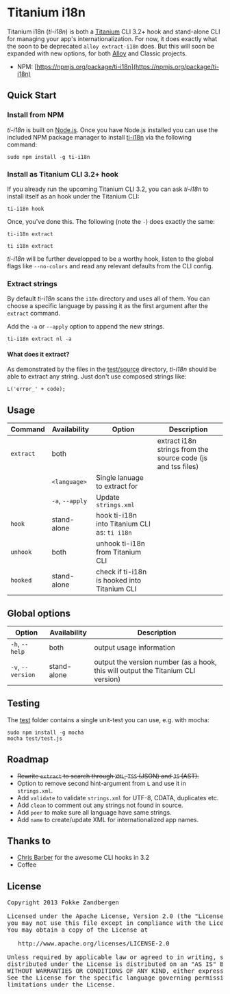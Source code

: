 # Titanium i18n

Titanium i18n (*ti-i18n*) is both a [Titanium](http://docs.appcelerator.com/titanium/latest/#!/guide/Titanium_Command-Line_Interface_Reference) CLI 3.2+ hook and stand-alone CLI for managing your app's internationalization. For now, it does exactly what the soon to be deprecated `alloy extract-i18n` does. But this will soon be expanded with new options, for both [Alloy](http://docs.appcelerator.com/titanium/latest/#!/guide/Alloy_Command-Line_Interface_Reference) and Classic projects.

* NPM: [https://npmjs.org/package/ti-i18n](https://npmjs.org/package/ti-i18n)

## Quick Start

### Install from NPM
*ti-i18n* is built on [Node.js](http://nodejs.org/). Once you have Node.js installed you can use the included NPM package manager to install [ti-i18n](https://npmjs.org/package/ti-i18n) via the following command:

```
sudo npm install -g ti-i18n
```

### Install as Titanium CLI 3.2+ hook
If you already run the upcoming Titanium CLI 3.2, you can ask *ti-i18n* to install itself as an hook under the Titanium CLI:

```
ti-i18n hook
```

Once, you've done this. The following (note the `-`) does exactly the same:

```
ti-i18n extract

ti i18n extract
```

*ti-i18n* will be further developped to be a worthy hook, listen to the global flags like `--no-colors` and read any relevant defaults from the CLI config.

### Extract strings
By default *ti-i18n* scans the `i18n` directory and uses all of them. You can choose a specific language by passing it as the first argument after the `extract` command.

Add the `-a` or `--apply` option to append the new strings.

```
ti-i18n extract nl -a
```

#### What does it extract?
As demonstrated by the files in the [test/source](https://github.com/FokkeZB/ti-i18n/tree/master/test/source) directory, *ti-i18n* should be able to extract any string. Just don't use composed strings like:

```
L('error_' + code);
```

## Usage
Command | Availability | Option | Description
------- | ------------ | ------ | -----------
`extract`|both||extract i18n strings from the source code (js and tss files)
||`<language>`|Single lanuage to extract for
||`-a`, `--apply`|Update `strings.xml`
`hook`|stand-alone|hook ti-i18n into Titanium CLI as: `ti i18n`
`unhook`|both|unhook ti-i18n from Titanium CLI
`hooked`|stand-alone|check if ti-i18n is hooked into Titanium CLI

## Global options
Option | Availability | Description
------- | ----------- | -----------
`-h`, `--help`|both|output usage information
`-v`, `--version`|stand-alone|output the version number (as a hook, this will output the Titanium CLI version)

## Testing
The [test](https://github.com/FokkeZB/ti-i18n/tree/master/test) folder contains a single unit-test you can use, e.g. with mocha:

```
sudo npm install -g mocha
mocha test/test.js
```

## Roadmap

* ~~Rewrite `extract` to search through `XML`, `TSS` (JSON) and `JS` (AST).~~
* Option to remove second hint-argument from `L` and use it in `strings.xml`.
* Add `validate` to validate `strings.xml` for UTF-8, CDATA, duplicates etc.
* Add `clean` to comment out any strings not found in source.
* Add `peer` to make sure all language have same strings.
* Add `name` to create/update XML for internationalized app names.

## Thanks to

* [Chris Barber](https://twitter.com/cb1kenobi) for the awesome CLI hooks in 3.2
* Coffee

## License

<pre>
Copyright 2013 Fokke Zandbergen

Licensed under the Apache License, Version 2.0 (the "License");
you may not use this file except in compliance with the License.
You may obtain a copy of the License at

   http://www.apache.org/licenses/LICENSE-2.0

Unless required by applicable law or agreed to in writing, software
distributed under the License is distributed on an "AS IS" BASIS,
WITHOUT WARRANTIES OR CONDITIONS OF ANY KIND, either express or implied.
See the License for the specific language governing permissions and
limitations under the License.
</pre>

